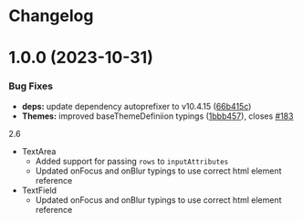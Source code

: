 # Changelog

# 1.0.0 (2023-10-31)


### Bug Fixes

* **deps:** update dependency autoprefixer to v10.4.15 ([66b415c](https://github.com/formaat-design/reshaped-source/commit/66b415c308544779017b6799d9432c9ab168ef38))
* **Themes:** improved baseThemeDefiniion typings ([1bbb457](https://github.com/formaat-design/reshaped-source/commit/1bbb457c8ba1e76ced1a488aec308c8a7b14525e)), closes [#183](https://github.com/formaat-design/reshaped-source/issues/183)

2.6

- TextArea
  - Added support for passing `rows` to `inputAttributes`
  - Updated onFocus and onBlur typings to use correct html element reference
- TextField
  - Updated onFocus and onBlur typings to use correct html element reference
